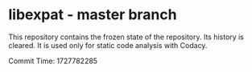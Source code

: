 # libexpat - master branch

This repository contains the frozen state of the repository.
Its history is cleared. It is used only for static code
analysis with Codacy.

Commit Time: 1727782285